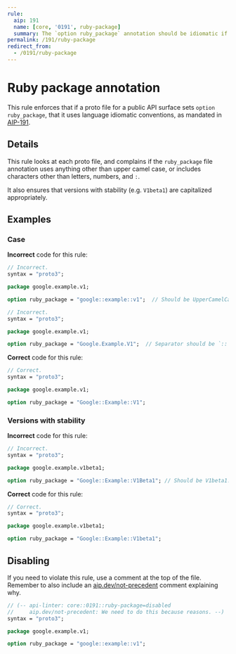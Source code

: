 ```yaml
---
rule:
  aip: 191
  name: [core, '0191', ruby-package]
  summary: The `option ruby_package` annotation should be idiomatic if set.
permalink: /191/ruby-package
redirect_from:
  - /0191/ruby-package
---
```


# Ruby package annotation

This rule enforces that if a proto file for a public API surface sets
`option ruby_package`, that it uses language idiomatic conventions, as mandated
in [AIP-191][].

## Details

This rule looks at each proto file, and complains if the `ruby_package` file
annotation uses anything other than upper camel case, or includes characters
other than letters, numbers, and `:`.

It also ensures that versions with stability (e.g. `V1beta1`) are capitalized
appropriately.

## Examples

### Case

**Incorrect** code for this rule:

```proto
// Incorrect.
syntax = "proto3";

package google.example.v1;

option ruby_package = "google::example::v1";  // Should be UpperCamelCase.
```

```proto
// Incorrect.
syntax = "proto3";

package google.example.v1;

option ruby_package = "Google.Example.V1";  // Separator should be `::`.
```

**Correct** code for this rule:

```proto
// Correct.
syntax = "proto3";

package google.example.v1;

option ruby_package = "Google::Example::V1";
```

### Versions with stability

**Incorrect** code for this rule:

```proto
// Incorrect.
syntax = "proto3";

package google.example.v1beta1;

option ruby_package = "Google::Example::V1Beta1"; // Should be V1beta1.
```

**Correct** code for this rule:

```proto
// Correct.
syntax = "proto3";

package google.example.v1beta1;

option ruby_package = "Google::Example::V1beta1";
```

## Disabling

If you need to violate this rule, use a comment at the top of the file.
Remember to also include an [aip.dev/not-precedent][] comment explaining why.

```proto
// (-- api-linter: core::0191::ruby-package=disabled
//     aip.dev/not-precedent: We need to do this because reasons. --)
syntax = "proto3";

package google.example.v1;

option ruby_package = "google::example::v1";
```

[aip-191]: https://aip.dev/191
[aip.dev/not-precedent]: https://aip.dev/not-precedent
